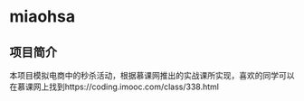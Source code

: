 # miaohsa

## 项目简介

本项目模拟电商中的秒杀活动，根据慕课网推出的实战课所实现，喜欢的同学可以在慕课网上找到https://coding.imooc.com/class/338.html